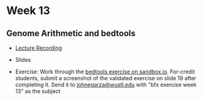 # Week 13

## Genome Arithmetic and bedtools

- [Lecture Recording](https://wustl.box.com/s/6vgp937ibj3xta60lnkz5bhb4nvelef6)

- Slides

- Exercise:  Work through the [bedtools exercise on sandbox.io](https://sandbox.bio/tutorials/bedtools-intro).  For-credit students, submit a screenshot of the validated exercise on slide 19 after completing it. Send it to johnegarza@wustl.edu with "bfx exercise week 13" as the subject
